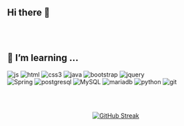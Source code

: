 ## Hi there 👋

<br></br>

<!--
**soumunda8/soumunda8** is a ✨ _special_ ✨ repository because its `README.md` (this file) appears on your GitHub profile.

Here are some ideas to get you started:

- 🔭 I’m currently working on ...
- 🌱 I’m currently learning ...
- 👯 I’m looking to collaborate on ...
- 🤔 I’m looking for help with ...
- 💬 Ask me about ...
- 📫 How to reach me: ...
- 😄 Pronouns: ...
- ⚡ Fun fact: ...
-->


</details>

## 🌱 I’m learning ...
![js](https://img.shields.io/badge/JavaScript-F7DF1E?style=for-the-badge&logo=JavaScript&logoColor=white) ![html](https://img.shields.io/badge/HTML5-E34F26?style=for-the-badge&logo=html5&logoColor=white) ![css3](https://img.shields.io/badge/CSS3-1572B6?style=for-the-badge&logo=css3&logoColor=white) ![java](https://img.shields.io/badge/Java-ED8B00?style=for-the-badge&logo=openjdk&logoColor=white) ![bootstrap](https://img.shields.io/badge/Bootstrap-563D7C?style=for-the-badge&logo=bootstrap&logoColor=white) ![jquery](https://img.shields.io/badge/jQuery-0769AD?style=for-the-badge&logo=jquery&logoColor=white)  
![Spring](https://img.shields.io/badge/Spring-6DB33F?style=for-the-badge&logo=spring&logoColor=white) ![postgresql](https://img.shields.io/badge/PostgreSQL-316192?style=for-the-badge&logo=postgresql&logoColor=white)
![MySQL](https://img.shields.io/badge/MySQL-00000F?style=for-the-badge&logo=mysql&logoColor=white)  ![mariadb](https://img.shields.io/badge/MariaDB-003545?style=for-the-badge&logo=mariadb&logoColor=white) ![python](https://img.shields.io/badge/Python-14354C?style=for-the-badge&logo=python&logoColor=white) ![git](https://img.shields.io/badge/GIT-E44C30?style=for-the-badge&logo=git&logoColor=white) 

<br></br>

<p align="center">
  <a href="https://git.io/streak-stats">
    <img src="https://streak-stats.demolab.com?user=soumunda8&theme=dark&hide_border=true&locale=ko&date_format=%5BY.%5Dn.j&mode=weekly" alt="GitHub Streak">
  </a>
</p>

